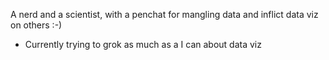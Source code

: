 A nerd and a scientist, with a penchat for mangling data and inflict data viz on others :-)

- Currently trying to grok as much as a I can about data viz
